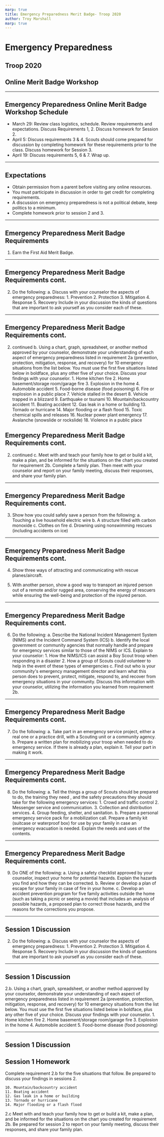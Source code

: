 ```yaml
---
marp: true
title: Emergency Preparedness Merit Badge- Troop 2020
author: Troy Marshall
marp: true 
---
```

<!-- 
theme: default 
class:
- invert
inlineSVG: true
-->

<!-- footer: Emergency Preparedness Merit Badge- Troop 2020 -->

# Emergency Preparedness
## Troop 2020
## Online Merit Badge Workshop


---
<!-- paginate: true -->

## Emergency Preparedness Online Merit Badge Workshop Schedule

- March 29: Review class logistics, schedule. Review requirements and expectations. Discuss Requirements 1, 2. Discuss homework for Session 2.
- April 5:  Discuss requirements 3 & 4. Scouts should come prepared for discussion by completing homework for these requirements prior to the class. Discuss homework for Session 3.
- April 19: Discuss requirements 5, 6 & 7. Wrap up.

---

## Expectations

- Obtain permission from a parent before visiting any online resources.
- You must participate in discussion in order to get credit for completing requirements.
- A discussion on emergency preparedness is not a political debate, keep politics to a minimum.
- Complete homework prior to session 2 and 3. 

---

## Emergency Preparedness Merit Badge Requirements

1. Earn the First Aid Merit Badge.

---

## Emergency Preparedness Merit Badge Requirements cont.

2. Do the following:
    a. Discuss with your counselor the aspects of emergency preparedness:
        1. Prevention
        2. Protection
        3. Mitigation
        4. Response
        5. Recovery
    Include in your discussion the kinds of questions that are important to ask yourself as you consider each of these.

---

## Emergency Preparedness Merit Badge Requirements cont.

2. continued
    b. Using a chart, graph, spreadsheet, or another method approved by your counselor, demonstrate your understanding of each aspect of emergency preparedness listed in requirement 2a (prevention, protection, mitigation, response, and recovery) for 10 emergency situations from the list below. You must use the first five situations listed below in boldface, plus any other five of your choice. Discuss your findings with your counselor.
        1. Home kitchen fire
        2. Home basement/storage room/garage fire
        3. Explosion in the home
        4. Automobile accident
        5. Food-borne disease (food poisoning)
        6. Fire or explosion in a public place
        7. Vehicle stalled in the desert
        8. Vehicle trapped in a blizzard
        9. Earthquake or tsunami
        10. Mountain/backcountry accident
        11. Boating accident
        12. Gas leak in a home or building
        13. Tornado or hurricane
        14. Major flooding or a flash flood
        15. Toxic chemical spills and releases
        16. Nuclear power plant emergency
        17. Avalanche (snowslide or rockslide)
        18. Violence in a public place

## Emergency Preparedness Merit Badge Requirements cont.

2. continued
    c. Meet with and teach your family how to get or build a kit, make a plan, and be informed for the situations on the chart you created for requirement 2b. Complete a family plan. Then meet with your counselor and report on your family meeting, discuss their responses, and share your family plan.

---

## Emergency Preparedness Merit Badge Requirements cont.

3. Show how you could safely save a person from the following:
    a. Touching a live household electric wire
    b. A structure filled with carbon monoxide
    c. Clothes on fire
    d. Drowning using nonswimming rescues (including accidents on ice)

---

## Emergency Preparedness Merit Badge Requirements cont.

4. Show three ways of attracting and communicating with rescue planes/aircraft.

5. With another person, show a good way to transport an injured person out of a remote and/or rugged area, conserving the energy of rescuers while ensuring the well-being and protection of the injured person.

---

## Emergency Preparedness Merit Badge Requirements cont.

6. Do the following:
    a. Describe the National Incident Management System (NIMS) and the Incident Command System (ICS)
    b. Identify the local government or community agencies that normally handle and prepare for emergency services similar to those of the NIMS or ICS. Explain to your counselor:
        1. How the NIMS/ICS can assist a Boy Scout troop when responding in a disaster
        2. How a group of Scouts could volunteer to help in the event of these types of emergencies
    c. Find out who is your community's emergency management director and learn what this person does to prevent, protect, mitigate, respond to, and recover from emergency situations in your community. Discuss this information with your counselor, utilizing the information you learned from requirement 2b.

---

## Emergency Preparedness Merit Badge Requirements cont.

7. Do the following:
    a. Take part in an emergency service project, either a real one or a practice drill, with a Scouting unit or a community agency.
    b. Prepare a written plan for mobilizing your troop when needed to do emergency service. If there is already a plan, explain it. Tell your part in making it work.

---

## Emergency Preparedness Merit Badge Requirements cont.

8. Do the following:
    a. Tell the things a group of Scouts should be prepared to do, the training they need , and the safety precautions they should take for the following emergency services:
        1. Crowd and traffic control
        2. Messenger service and communication.
        3. Collection and distribution services.
        4. Group feeding, shelter, and sanitation.
    b. Prepare a personal emergency service pack for a mobilization call. Prepare a family kit (suitcase or waterproof box) for use by your family in case an emergency evacuation is needed. Explain the needs and uses of the contents.

---

## Emergency Preparedness Merit Badge Requirements cont.

9. Do ONE of the following:
    a. Using a safety checklist approved by your counselor, inspect your home for potential hazards. Explain the hazards you find and how they can be corrected.
    b. Review or develop a plan of escape for your family in case of fire in your home.
    c. Develop an accident prevention program for five family activities outside the home (such as taking a picnic or seeing a movie) that includes an analysis of possible hazards, a proposed plan to correct those hazards, and the reasons for the corrections you propose.

---

## Session 1 Discussion

2. Do the following:
    a. Discuss with your counselor the aspects of emergency preparedness:
        1. Prevention
        2. Protection
        3. Mitigation
        4. Response
        5. Recovery
    Include in your discussion the kinds of questions that are important to ask yourself as you consider each of these.

---

## Session 1 Discussion

2.b. Using a chart, graph, spreadsheet, or another method approved by your counselor, demonstrate your understanding of each aspect of emergency preparedness listed in requirement 2a (prevention, protection, mitigation, response, and recovery) for 10 emergency situations from the list below. You must use the first five situations listed below in boldface, plus any other five of your choice. Discuss your findings with your counselor.
        1. Home kitchen fire
        2. Home basement/storage room/garage fire
        3. Explosion in the home
        4. Automobile accident
        5. Food-borne disease (food poisoning)

---

## Session 1 Discussion



## Session 1 Homework

Complete requirement 2.b for the five situations that follow. Be prepared to discuss your findings in sessions 2.

    10. Mountain/backcountry accident
    11. Boating accident
    12. Gas leak in a home or building
    13. Tornado or hurricane
    14. Major flooding or a flash flood

2.c Meet with and teach your family how to get or build a kit, make a plan, and be informed for the situations on the chart you created for requirement 2b. Be prepared for session 2 to report on your family meeting, discuss their responses, and share your family plan.